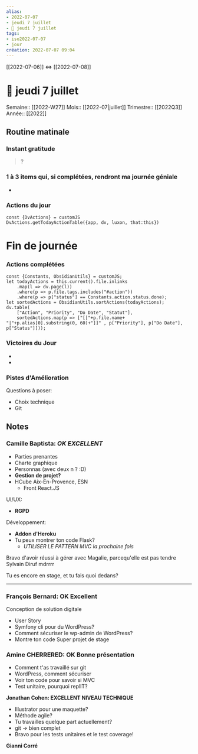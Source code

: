 ```yaml
---
alias:
- 2022-07-07
- jeudi 7 juillet
- 🌄 jeudi 7 juillet
tags:
- iso2022-07-07
- jour
création: 2022-07-07 09:04
---
```

[[2022-07-06]] <=> [[2022-07-08]]

# 🌄 jeudi 7 juillet
Semaine:: [[2022-W27]]
Mois:: [[2022-07|juillet]]
Trimestre:: [[2022Q3]]
Année:: [[2022]]

## Routine matinale

### Instant gratitude
> ?

### 1 à 3 items qui, si complétées, rendront ma journée géniale
- 

### Actions du jour
 ```dataviewjs
const {DvActions} = customJS
DvActions.getTodayActionTable({app, dv, luxon, that:this})
```



# Fin de journée
### Actions complétées

```dataviewjs
const {Constants, ObsidianUtils} = customJS;
let todayActions = this.current().file.inlinks
    .map(l => dv.page(l))
    .where(p => p.file.tags.includes("#action"))
    .where(p => p["status"] == Constants.action.status.done);
let sortedActions = ObsidianUtils.sortActions(todayActions);
dv.table(
	["Action", "Priority", "Do Date", "Statut"],
    sortedActions.map(p => ["[["+p.file.name+ "|"+p.alias[0].substring(0, 60)+"]]" , p["Priority"], p["Do Date"], p["Status"]]));
```

### Victoires du Jour
-
-

### Pistes d'Amélioration


Questions à poser:
- Choix technique
- Git

## Notes

### Camille Baptista: *OK EXCELLENT*
- Parties prenantes
- Charte graphique
- Personnas (avec deux n ? :D)
- **Gestion de projet?**
- HCube Aix-En-Provence, ESN
    - Front React.JS

UI/UX: 
- **RGPD**

Développement:
- **Addon d'Heroku**
- Tu peux montrer ton code Flask?
    - *UTILISER LE PATTERN MVC la prochaine fois*




Bravo d'avoir réussi à gérer avec Magalie, parcequ'elle est pas tendre
Sylvain Diruf mdrrrr

Tu es encore en stage, et tu fais quoi dedans?


---

### François Bernard: OK Excellent
Conception de solution digitale
- User Story
- Symfony cli pour du WordPress?
- Comment sécuriser le wp-admin de WordPress?
- Montre ton code
Super projet de stage


### Amine CHERRERED: OK Bonne présentation
- Comment t'as travaillé sur git
- WordPress, comment sécuriser
- Voir ton code pour savoir si MVC
- Test unitaire, pourquoi replIT?

**Jonathan Cohen:  EXCELLENT NIVEAU TECHNIQUE**
- Illustrator pour une maquette?
- Méthode agile?
- Tu travailles quelque part actuellement?
- git -> bien complet
- Bravo pour les tests unitaires et le test coverage!

**Gianni Corré**